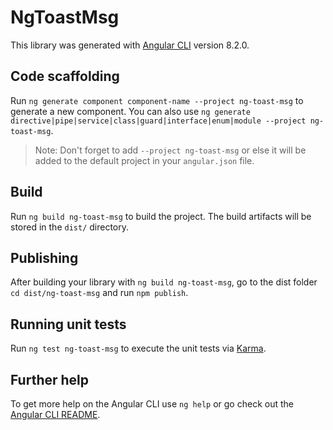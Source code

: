 # NgToastMsg

This library was generated with [Angular CLI](https://github.com/angular/angular-cli) version 8.2.0.

## Code scaffolding

Run `ng generate component component-name --project ng-toast-msg` to generate a new component. You can also use `ng generate directive|pipe|service|class|guard|interface|enum|module --project ng-toast-msg`.
> Note: Don't forget to add `--project ng-toast-msg` or else it will be added to the default project in your `angular.json` file. 

## Build

Run `ng build ng-toast-msg` to build the project. The build artifacts will be stored in the `dist/` directory.

## Publishing

After building your library with `ng build ng-toast-msg`, go to the dist folder `cd dist/ng-toast-msg` and run `npm publish`.

## Running unit tests

Run `ng test ng-toast-msg` to execute the unit tests via [Karma](https://karma-runner.github.io).

## Further help

To get more help on the Angular CLI use `ng help` or go check out the [Angular CLI README](https://github.com/angular/angular-cli/blob/master/README.md).
